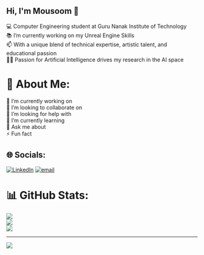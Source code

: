 ## Hi, I'm Mousoom 👋

💻 Computer Engineering student at Guru Nanak Institute of Technology<br/>
📚 I’m currently working on my Unreal Engine Skills<br/>
📫 With a unique blend of technical expertise, artistic talent, and educational passion<br/>
✍🏻 Passion for Artificial Intelligence drives my research in the AI space<br/>
# 💫 About Me:
🔭 I’m currently working on<br>👯 I’m looking to collaborate on<br>🤝 I’m looking for help with<br>🌱 I’m currently learning<br>💬 Ask me about<br>⚡ Fun fact


## 🌐 Socials:
[![LinkedIn](https://img.shields.io/badge/LinkedIn-%230077B5.svg?logo=linkedin&logoColor=white)](https://linkedin.com/in/www.linkedin.com/in/mousoom-samanta-bb4b15348) [![email](https://img.shields.io/badge/Email-D14836?logo=gmail&logoColor=white)](mailto:mousoomsamanta07@gmail.com) 
# 📊 GitHub Stats:
![](https://github-readme-stats.vercel.app/api?username=Mousoom07&theme=merko&hide_border=false&include_all_commits=false&count_private=false)<br/>
![](https://nirzak-streak-stats.vercel.app/?user=Mousoom07&theme=merko&hide_border=false)<br/>
![](https://github-readme-stats.vercel.app/api/top-langs/?username=Mousoom07&theme=merko&hide_border=false&include_all_commits=false&count_private=false&layout=compact)

---
[![](https://visitcount.itsvg.in/api?id=Mousoom07&icon=0&color=0)](https://visitcount.itsvg.in)

<!-- Proudly created with GPRM ( https://gprm.itsvg.in ) -->
